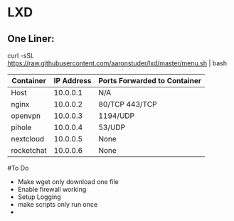 # LXD

## One Liner:

curl -sSL https://raw.githubusercontent.com/aaronstuder/lxd/master/menu.sh | bash

| Container | IP Address | Ports Forwarded to Container |
| ------------- | ------------- | ----- |
| Host      | 10.0.0.1 | N/A |
| nginx     | 10.0.0.2 | 80/TCP 443/TCP |
| openvpn   | 10.0.0.3 | 1194/UDP |
| pihole    | 10.0.0.4 | 53/UDP |
| nextcloud | 10.0.0.5 | None |
| rocketchat| 10.0.0.6 | None |

#To Do
- Make wget only download one file
- Enable firewall working
- Setup Logging
- make scripts only run once
- 
